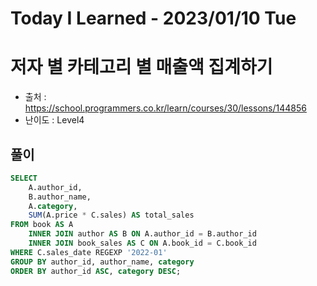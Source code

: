 # Today I Learned - 2023/01/10 Tue

# 저자 별 카테고리 별 매출액 집계하기
- 출처 : https://school.programmers.co.kr/learn/courses/30/lessons/144856
- 난이도 : Level4

## 풀이
```sql
SELECT
    A.author_id,
    B.author_name,
    A.category,
    SUM(A.price * C.sales) AS total_sales
FROM book AS A
    INNER JOIN author AS B ON A.author_id = B.author_id
    INNER JOIN book_sales AS C ON A.book_id = C.book_id
WHERE C.sales_date REGEXP '2022-01'
GROUP BY author_id, author_name, category
ORDER BY author_id ASC, category DESC;
```
